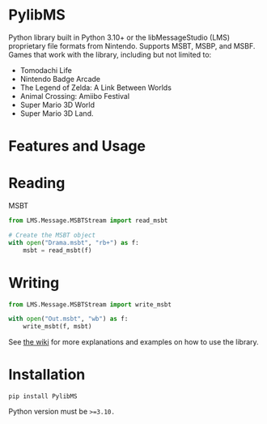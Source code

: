# PylibMS
Python library built in Python 3.10+ or the libMessageStudio (LMS) proprietary file formats from Nintendo. Supports MSBT, MSBP, and MSBF. Games that work with the library, including but not limited to:
* Tomodachi Life 
* Nintendo Badge Arcade
* The Legend of Zelda: A Link Between Worlds
* Animal Crossing: Amiibo Festival
* Super Mario 3D World
* Super Mario 3D Land.
# Features and Usage
# Reading 
MSBT
```py
from LMS.Message.MSBTStream import read_msbt

# Create the MSBT object
with open("Drama.msbt", "rb+") as f:
    msbt = read_msbt(f)
```
# Writing 
```py
from LMS.Message.MSBTStream import write_msbt

with open("Out.msbt", "wb") as f:
    write_msbt(f, msbt)
```
See [the wiki](https://github.com/AbdyyEee/PylibMS/wiki) for more explanations and examples on how to use the library.
# Installation
```
pip install PylibMS
```
Python version must be `>=3.10.`
